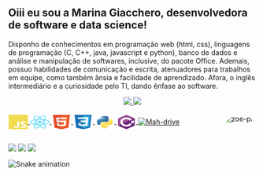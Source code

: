 
## Oiii eu sou a Marina Giacchero, desenvolvedora de software e data science!
Disponho de conhecimentos em programação web (html, css), linguagens de programação (C, C++, java, javascript e python), banco de dados e análise e manipulação de softwares, inclusive, do pacote Office. Ademais, possuo habilidades de comunicação e escrita, atenuadores para trabalhos em equipe, como também ânsia e facilidade de aprendizado. Afora, o inglês intermediário e a curiosidade pelo TI, dando ênfase ao software.
<div align="center">
  <a href="https://github.com/marinagiacchero">
  <img height="180em" src="https://github-readme-stats.vercel.app/api?username=marinagiacchero&show_icons=true&theme=dracula&include_all_commits=true&count_private=true"/>
  <img height="180em" src="https://github-readme-stats.vercel.app/api/top-langs/?username=marinagiacchero&layout=compact&langs_count=7&theme=dracula"/>
</div>
<div style="display: inline_block"><br>
  <img align="center" alt="Mah-Js" height="30" width="40" src="https://raw.githubusercontent.com/devicons/devicon/master/icons/javascript/javascript-plain.svg">
  <img align="center" alt="Mah-React" height="30" width="40" src="https://raw.githubusercontent.com/devicons/devicon/master/icons/react/react-original.svg">
  <img align="center" alt="Mah-HTML" height="30" width="40" src="https://raw.githubusercontent.com/devicons/devicon/master/icons/html5/html5-original.svg">
  <img align="center" alt="Mah-CSS" height="30" width="40" src="https://raw.githubusercontent.com/devicons/devicon/master/icons/css3/css3-original.svg">
  <img align="center" alt="Mah-Python" height="30" width="40" src="https://raw.githubusercontent.com/devicons/devicon/master/icons/python/python-original.svg">
  <img align="center" alt="Mah-Csharp" height="30" width="40" src="https://raw.githubusercontent.com/devicons/devicon/master/icons/csharp/csharp-original.svg">
  <img align="right" alt="zoe-pic" height="150" style="border-radius:50px;" src="https://media.tenor.com/hChfFNkC5PoAAAAC/zoe-star-guardian.gif">
  <a href="https://drive.google.com/drive/folders/1v4nzffa8tXhblsMmOQ8xPzqV3S8C3WUY" target="_blank"><img align="center" alt="Mah-drive" height="30" width="40" src="https://upload.wikimedia.org/wikipedia/commons/1/12/Google_Drive_icon_%282020%29.svg"></a>
</div>
  
  ##
 
<div> 
  <a href="https://instagram.com/marinagiacchero" target="_blank"><img src="https://img.shields.io/badge/-Instagram-%23E4405F?style=for-the-badge&logo=instagram&logoColor=white" target="_blank"></a>
  <a href = "mailto:m.giacchero@aluno.ifsp.edu.br"><img src="https://img.shields.io/badge/-Gmail-%23333?style=for-the-badge&logo=gmail&logoColor=white" target="_blank"></a>
  <a href="https://www.linkedin.com/in/marina-pereira-dos-santos-giacchero-401232212/" target="_blank"><img src="https://img.shields.io/badge/-LinkedIn-%230077B5?style=for-the-badge&logo=linkedin&logoColor=white" target="_blank"></a> 
 
  ![Snake animation](https://github.com/marinagiacchero/marinagiacchero/blob/output/github-contribution-grid-snake.svg)
 
</div>

